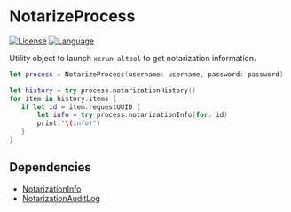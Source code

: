 # NotarizeProcess

[![License](https://img.shields.io/badge/license-MIT-blue.svg?style=flat)](http://mit-license.org)
[![Language](http://img.shields.io/badge/language-swift-orange.svg?style=flat)](https://developer.apple.com/swift)

Utility object to launch `xcrun altool` to get notarization information.

```swift
let process = NotarizeProcess(username: username, password: password)

let history = try process.notarizationHistory()
for item in history.items {
   if let id = item.requestUUID {
       let info = try process.notarizationInfo(for: id)
       print("\(info)")
   }
}
```
## Dependencies

* [NotarizationInfo](https://github.com/phimage/NotarizationInfo)
* [NotarizationAuditLog](https://github.com/phimage/NotarizationAuditLog)
